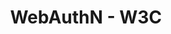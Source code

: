 ---
title: WebAuthN - W3C
name: WebAuthN
layout: standards
headings: ["Main","FIDO Alliance","Working Group","Development"]
description: Allows users to register and authenticate on websites or mobile apps using an "authenticator" instead of a password.
excerpt: >
  The Web Authentication Working Group will develop recommendation-track specifications defining an API, as well as signature and attestation formats which provide an asymmetric cryptography-based foundation for authentication of users to Web Applications.
  
  Overall goals include obviating the use of shared secrets, i.e. passwords, as authentication credentials, facilitating multi-factor authentication support as well as hardware-based key storage while respecting the Same Origin Policy (SOP) by default and allowing for explicit, constrained SOP relaxation.
tags: ["W3C","WebAuthN","Microsoft","FIDO","Stranger Labs"]
categories: ["Web Standards"]
redirect_from: 
  - web-standards/w3c/webauthn/webauthn/
  - specs-standards/webauthn/
  - web-standards/webauthn/
  - web-standards/w3c/wg/webauthn/
permalink:  web-standards/w3c/webauthn/
last_modified_at: 2023-05-19
---
